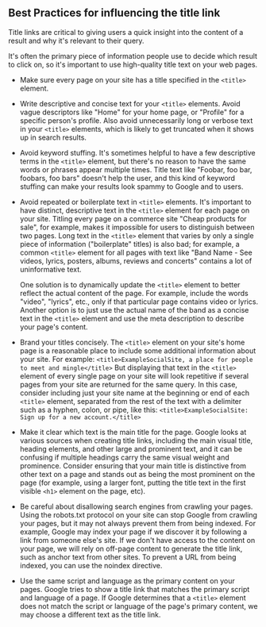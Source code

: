 ## Best Practices for influencing the title link

Title links are critical to giving users a quick insight into the content of a result and why it's relevant to their query.

It's often the primary piece of information people use to decide which result to click on,
so it's important to use high-quality title text on your web pages.

- Make sure every page on your site has a title specified in the `<title>` element.

- Write descriptive and concise text for your `<title>` elements.
  Avoid vague descriptors like "Home" for your home page, or "Profile" for a specific person's profile.
  Also avoid unnecessarily long or verbose text in your `<title>` elements,
  which is likely to get truncated when it shows up in search results.

- Avoid keyword stuffing.
  It's sometimes helpful to have a few descriptive terms in the `<title>` element,
  but there's no reason to have the same words or phrases appear multiple times.
  Title text like "Foobar, foo bar, foobars, foo bars" doesn't help the user,
  and this kind of keyword stuffing can make your results look spammy to Google and to users.

- Avoid repeated or boilerplate text in `<title>` elements.
  It's important to have distinct,
  descriptive text in the `<title>` element for each page on your site.
  Titling every page on a commerce site "Cheap products for sale",
  for example, makes it impossible for users to distinguish between two pages.
  Long text in the `<title>` element that varies by only a single piece of information ("boilerplate" titles) is also bad;
  for example, a common `<title>` element for all pages with text
  like "Band Name - See videos, lyrics, posters, albums, reviews and concerts"
  contains a lot of uninformative text.

  One solution is to dynamically update the `<title>` element to better reflect the actual content of the page.
  For example, include the words "video", "lyrics", etc.,
  only if that particular page contains video or lyrics.
  Another option is to just use the actual name of the band as a concise text in the `<title>` element
  and use the meta description to describe your page's content.

- Brand your titles concisely.
  The `<title>` element on your site's home page is a reasonable place to include some additional information about your site.
  For example:
    `<title>ExampleSocialSite, a place for people to meet and mingle</title>`
  But displaying that text in the `<title>` element of every single page on your site will look repetitive
  if several pages from your site are returned for the same query.
  In this case, consider including just your site name at the beginning or end of each `<title>` element,
  separated from the rest of the text with a delimiter such as a hyphen, colon, or pipe,
  like this:
    `<title>ExampleSocialSite: Sign up for a new account.</title>`

- Make it clear which text is the main title for the page.
  Google looks at various sources when creating title links,
  including the main visual title, heading elements, and other large and prominent text,
  and it can be confusing if multiple headings carry the same visual weight and prominence.
  Consider ensuring that your main title is distinctive from other text on a page
  and stands out as being the most prominent on the page
  (for example, using a larger font, putting the title text in the first visible `<h1>` element on the page, etc).

- Be careful about disallowing search engines from crawling your pages.
  Using the robots.txt protocol on your site can stop Google from crawling your pages,
  but it may not always prevent them from being indexed.
  For example, Google may index your page if we discover it by following a link from someone else's site.
  If we don't have access to the content on your page, we will rely on off-page content to generate the title link,
  such as anchor text from other sites.
  To prevent a URL from being indexed, you can use the noindex directive.

- Use the same script and language as the primary content on your pages.
  Google tries to show a title link that matches the primary script and language of a page.
  If Google determines that a `<title>` element does not match the script or language of the page's primary content,
  we may choose a different text as the title link.
